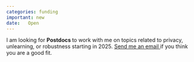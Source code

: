 ```yaml
---
categories: funding
important: new
date:   Open
---
```


 I am looking for <strong> Postdocs </strong> to work with me on
 topics related to privacy, unlearning, or robustness starting in
 2025. <a href="https://employment.ku.dk/all-vacancies/?show=162772">
 Send me an <a href="mailto:amsa@di.ku.dk"> email </a> if you think you are a good fit.